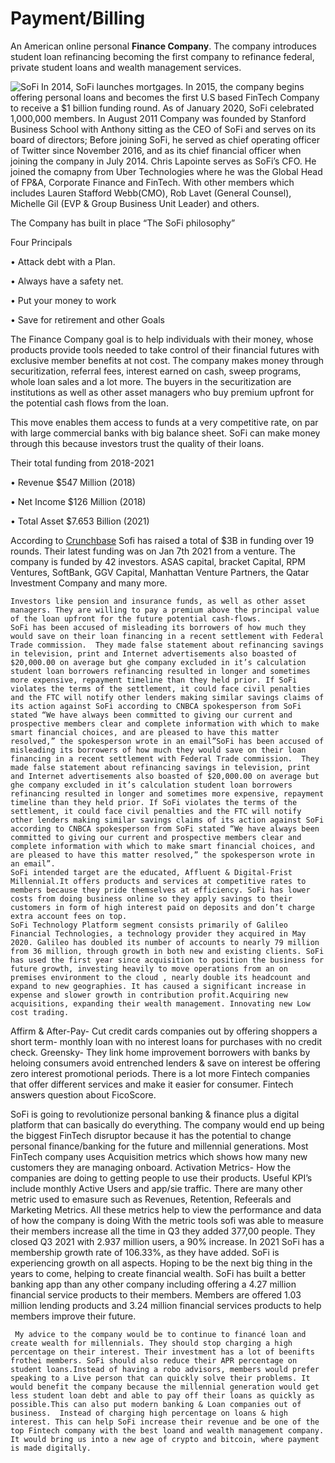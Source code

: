# Payment/Billing
An American online personal **Finance Company**. The company introduces student loan refinancing becoming the first company to refinance federal, private student loans and wealth management services.

![SoFi](https://user-images.githubusercontent.com/63883730/142770380-81b95c41-d951-4cb9-b067-828b96f6d287.png)
In 2014, SoFi launches mortgages. In 2015, the company begins offering personal loans and becomes the first U.S based FinTech Company to receive a $1 billion funding round. As of January 2020, SoFi celebrated 1,000,000 members. 
In August 2011 Company was founded by Stanford Business School with Anthony sitting as the CEO of SoFi and serves on its board of directors; Before joining SoFi, he served as chief operating officer of Twitter since November 2016, and as its chief financial officer when joining the company in July 2014. Chris Lapointe serves as SoFi’s CFO. He joined the comapny from Uber Technologies where he was the Global Head of FP&A, Corporate Finance and FinTech. With other members which includes Lauren Stafford Webb(CMO), Rob Lavet (General Counsel), Michelle Gil (EVP & Group Business Unit Leader) and others.


The Company has built in place “The SoFi philosophy”

Four Principals

•	Attack debt with a Plan.

•	Always have a safety net.

•	Put your money to work

•	Save for retirement and other Goals

The Finance Company goal is to help individuals with their money, whose products provide tools needed to take control of their financial futures with exclusive member benefits at not cost.
The company makes money through securitization, referral fees, interest earned on cash, sweep programs, whole loan sales and a lot more. The buyers in the securitization are institutions as well as other asset managers who buy premium upfront for the potential cash flows from the loan. 

This move enables them access to funds at a very competitive rate, on par with large commercial banks with big balance sheet. SoFi can make money through this because investors trust the quality of their loans.

Their total funding from 2018-2021

•	Revenue $547 Million (2018)

•	Net Income $126 Million (2018)

•	Total Asset $7.653 Billion (2021)

According to  [Crunchbase](https://www.crunchbase.com/organization/social-finance/company_financials) Sofi has raised a total of $3B in funding over 19 rounds. Their latest funding was on Jan 7th 2021 from a venture. The company is funded by 42 investors. ASAS capital, bracket Capital, RPM Ventures, SoftBank, GGV Capital, Manhattan Venture Partners, the Qatar Investment Company and many more.

    Investors like pension and insurance funds, as well as other asset managers. They are willing to pay a premium above the principal value of the loan upfront for the future potential cash-flows.
    SoFi has been accused of misleading its borrowers of how much they would save on their loan financing in a recent settlement with Federal Trade commission.  They made false statement about refinancing savings in television, print and Internet advertisements also boasted of $20,000.00 on average but ghe company excluded in it’s calculation student loan borrowers refinancing resulted in longer and sometimes more expensive, repayment timeline than they held prior. If SoFi violates the terms of the settlement, it could face civil penalties and the FTC will notify other lenders making similar savings claims of its action against SoFi according to CNBCA spokesperson from SoFi stated “We have always been committed to giving our current and prospective members clear and complete information with which to make smart financial choices, and are pleased to have this matter resolved,” the spokesperson wrote in an email”SoFi has been accused of misleading its borrowers of how much they would save on their loan financing in a recent settlement with Federal Trade commission.  They made false statement about refinancing savings in television, print and Internet advertisements also boasted of $20,000.00 on average but ghe company excluded in it’s calculation student loan borrowers refinancing resulted in longer and sometimes more expensive, repayment timeline than they held prior. If SoFi violates the terms of the settlement, it could face civil penalties and the FTC will notify other lenders making similar savings claims of its action against SoFi according to CNBCA spokesperson from SoFi stated “We have always been committed to giving our current and prospective members clear and complete information with which to make smart financial choices, and are pleased to have this matter resolved,” the spokesperson wrote in an email”.
    SoFi intended target are the educated, Affluent & Digital-Frist Millennial.It offers products and services at competitive rates to members because they pride themselves at efficiency. SoFi has lower costs from doing business online so they apply savings to their customers in form of high interest paid on deposits and don’t charge extra account fees on top.
    SoFi Technology Platform segment consists primarily of Galileo Financial Technologies, a technology provider they acquired in May 2020. Galileo has doubled its number of accounts to nearly 79 million from 36 million, through growth in both new and existing clients. SoFi has used the first year since acquisition to position the business for future growth, investing heavily to move operations from an on premises environment to the cloud , nearly double its headcount and expand to new geographies. It has caused a significant increase in expense and slower growth in contribution profit.Acquiring new acquisitions, expanding their wealth management. Innovating new Low cost trading.
    
Affirm & After-Pay- Cut credit cards companies out by offering shoppers a short term- monthly loan with no interest loans for purchases with no credit check.
Greensky- They link home improvement borrowers with banks by heloing consumers avoid entrenched lenders & save on interest be offering zero interest promotional periods.
There is a lot more Fintech companies that offer different services and make it easier for consumer. Fintech answers question about FicoScore.

SoFi is going to revolutionize personal banking & finance plus a digital platform that can basically do everything. The company would end up being the biggest FinTech disruptor because it has the potential to change personal finance/banking for the future and millennial generations.
Most FinTech company uses Acquisition metrics which shows how many new customers they are managing onboard. 
Activation Metrics- How the companies are doing to getting people to use their products. Useful KPI’s include monthly Active Users and app/sie traffic.
There are many other metric used to emasure such as Revenues, Retention, Refeerals and Marketing Metrics. All these metrics help to view the performance and data of how the company is doing
With the metric tools sofi was able to measure their members increase all the time in Q3 they added 377,00 people. They closed Q3 2021 with 2.937 million users, a 90% increase. In 2021 SoFi has a membership growth rate of 106.33%, as they have added.
SoFi is experiencing growth on all aspects. Hoping to be the next big thing in the years to come, helping to create financial wealth. SoFi has built a better banking app than any other company including offering a 4.27 million financial service products to their members. Members are offered 1.03 million lending products and 3.24 million financial services products to help members improve their future.

     My advice to the company would be to continue to financé loan and create wealth for millennials. They should stop charging a high percentage on their interest. Their investment has a lot of beenifts frothei members. SoFi should also reduce their APR percentage on student loans.Instead of having a robo advisors, members would prefer speaking to a Live person that can quickly solve their problems. It would benefit the company because the millennial generation would get less student loan debt and able to pay off their loans as quickly as possible.This can also put modern banking & Loan companies out of business.  Instead of charging high percentage on loans & high interest. This can help SoFi increase their revenue and be one of the top Fintech company with the best loand and wealth management company.  It would bring us into a new age of crypto and bitcoin, where payment is made digitally. 
 

